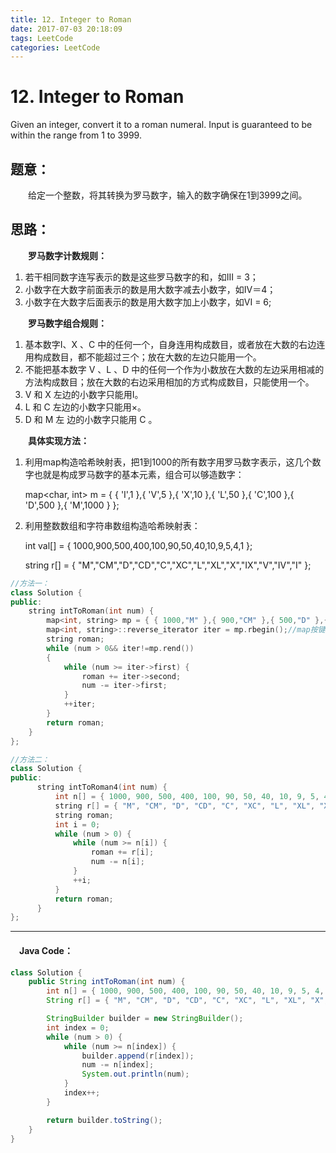 ```yaml
---
title: 12. Integer to Roman
date: 2017-07-03 20:18:09
tags: LeetCode
categories: LeetCode
---
```


# 12. Integer to Roman

Given an integer, convert it to a roman numeral.
Input is guaranteed to be within the range from 1 to 3999.

## 题意：

　　给定一个整数，将其转换为罗马数字，输入的数字确保在1到3999之间。

<!-- more -->

## 思路：

　　**罗马数字计数规则：**

1. 若干相同数字连写表示的数是这些罗马数字的和，如III = 3；
2. 小数字在大数字前面表示的数是用大数字减去小数字，如IV＝4；
3. 小数字在大数字后面表示的数是用大数字加上小数字，如VI = 6;

　　**罗马数字组合规则：**

1. 基本数字I、X 、C 中的任何一个，自身连用构成数目，或者放在大数的右边连用构成数目，都不能超过三个；放在大数的左边只能用一个。
2. 不能把基本数字 V 、L 、D 中的任何一个作为小数放在大数的左边采用相减的方法构成数目；放在大数的右边采用相加的方式构成数目，只能使用一个。
3. V 和 X 左边的小数字只能用I。
4. L 和 C 左边的小数字只能用×。
5. D 和 M 左 边的小数字只能用 C 。

　　**具体实现方法：**

1. 利用map构造哈希映射表，把1到1000的所有数字用罗马数字表示，这几个数字也就是构成罗马数字的基本元素，组合可以够造数字：

   map<char, int>  m = { { 'I',1 },{ 'V',5 },{ 'X',10 },{ 'L',50 },{ 'C',100 },{ 'D',500 },{ 'M',1000 } };

2. 利用整数数组和字符串数组构造哈希映射表：

   int val[] = { 1000,900,500,400,100,90,50,40,10,9,5,4,1 };

   string r[] = { "M","CM","D","CD","C","XC","L","XL","X","IX","V","IV","I" };

```c++
//方法一：
class Solution {
public:
	string intToRoman(int num) {
        map<int, string> mp = { { 1000,"M" },{ 900,"CM" },{ 500,"D" },{ 400,"CD" },{ 100,"C" },{ 90,"XC" },{ 50,"L" },{ 40,"XL" },{ 10,"X" },{ 9,"IX" },{ 5,"V" },{ 4,"IV" },{ 1,"I" } };
        map<int, string>::reverse_iterator iter = mp.rbegin();//map按键值顺序排列，所以取值的时候要利用逆序迭代器  
        string roman;
        while (num > 0&& iter!=mp.rend())
        {
            while (num >= iter->first) {
                roman += iter->second;
                num -= iter->first;
            }
            ++iter;
      	}
    	return roman;
	}
};

//方法二：
class Solution {
public:
      string intToRoman4(int num) {
          int n[] = { 1000, 900, 500, 400, 100, 90, 50, 40, 10, 9, 5, 4, 1 };
          string r[] = { "M", "CM", "D", "CD", "C", "XC", "L", "XL", "X", "IX", "V", "IV", "I" };
          string roman;
          int i = 0;
          while (num > 0) {
              while (num >= n[i]) {
                  roman += r[i];
                  num -= n[i];
              }
              ++i;
          }
          return roman;
      }
};
```


---------------------------------------------------
#### 　Java Code：
```java
class Solution {
    public String intToRoman(int num) {
        int n[] = { 1000, 900, 500, 400, 100, 90, 50, 40, 10, 9, 5, 4, 1 };
        String r[] = { "M", "CM", "D", "CD", "C", "XC", "L", "XL", "X", "IX", "V", "IV", "I" };

        StringBuilder builder = new StringBuilder();
        int index = 0;
        while (num > 0) {
            while (num >= n[index]) {
                builder.append(r[index]);
                num -= n[index];
                System.out.println(num);
            }
            index++;
        }

        return builder.toString();
    }
}
```
